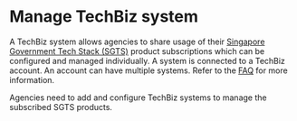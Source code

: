 # Manage TechBiz system

A TechBiz system allows agencies to share usage of their [Singapore Government Tech Stack (SGTS)](https://www.developer.tech.gov.sg/singapore-government-tech-stack/overview/index.html) product subscriptions which can be configured and managed individually. A system is connected to a TechBiz account. An account can have multiple systems. Refer to the [FAQ](https://docs.developer.tech.gov.sg/docs/techbiz-documentation/faq) for more information.

Agencies need to add and configure TechBiz systems to manage the subscribed SGTS products.
